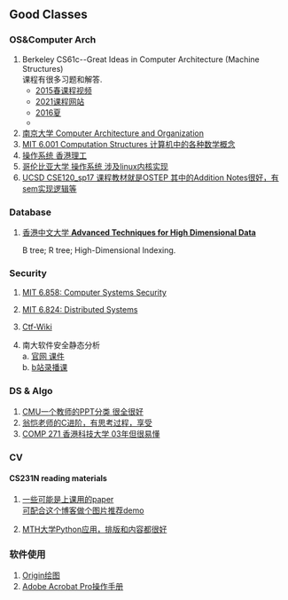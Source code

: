 ## Good Classes

### OS&Computer Arch
1. Berkeley CS61c--Great Ideas in Computer Architecture (Machine Structures)
   <br>课程有很多习题和解答.
   * [2015春课程视频](https://www.youtube.com/watch?v=9y_sUqHeyy8&list=PLhMnuBfGeCDM8pXLpqib90mDFJI-e1lpk)
   * [2021课程网站](https://cs61c.org/sp21/)
   * [2016夏](https://inst.eecs.berkeley.edu/~cs61c/su16/)
   * 
2. [南京大学 Computer Architecture and Organization](https://cs.nju.edu.cn/swang/CompArchOrg_13F/)
3. [MIT 6.001 Computation Structures 计算机中的各种数学概念](https://ocw.mit.edu/courses/electrical-engineering-and-computer-science/6-004-computation-structures-spring-2017/)
4. [操作系统 香港理工](http://www4.comp.polyu.edu.hk/~csajaykr/myhome/teaching/eel602/main.htm)
5. [哥伦比亚大学 操作系统 涉及linux内核实现](http://www.cs.columbia.edu/~junfeng/10sp-w4118/syllabus.html)
6. [UCSD CSE120_sp17 课程教材就是OSTEP 其中的Addition Notes很好，有sem实现逻辑等](https://cseweb.ucsd.edu/classes/sp17/cse120-a/index/lecture_index.html)
### Database

1. [香港中文大学 **Advanced Techniques for High Dimensional Data** ](<https://www.cse.cuhk.edu.hk/~taoyf/course/infs4205/www/index.html>)

   B tree; R tree; High-Dimensional Indexing.

### Security
1. [MIT 6.858: Computer Systems Security](https://css.csail.mit.edu/6.858/2020/)

2. [MIT 6.824: Distributed Systems](http://nil.csail.mit.edu/6.824/2020/index.html)

3. [Ctf-Wiki](https://wiki.x10sec.org)

4. 南大软件安全静态分析<br>
   a. [官网 课件](https://pascal-group.bitbucket.io/teaching.html)<br>
   b. [b站录播课](https://www.bilibili.com/video/av91858985)


### DS & Algo
1. [CMU一个教师的PPT分类 很全很好](https://www.cs.cmu.edu/~ckingsf/bioinfo-lectures/)
2. [翁恺老师的C进阶，有思考过程，享受](https://www.icourse163.org/learn/ZJU-200001?tid=1462327456#/learn/announce)
3. [COMP 271 香港科技大学 03年但很易懂](http://home.cse.ust.hk/faculty/golin/COMP271Sp03/)

### CV
#### CS231N reading materials
1. [一些可能是上课用的paper](http://cs231n.stanford.edu/reports/2017/pdfs/105.pdf)
   </br>[可配合这个博客做个图片推荐demo](https://www.covertness.me/2019/06/02/keras-recommender/)

2. [MTH大学Python应用，排版和内容都很好](http://www.math.buffalo.edu/~badzioch/MTH337/PT/PT-image_processing/PT-image_processing.html)

### 软件使用
1. [Origin绘图](https://www.bilibili.com/video/BV1bt411s7jM?p=13)
2. [Adobe Acrobat Pro操作手册](https://helpx.adobe.com/cn/acrobat/user-guide.html)

